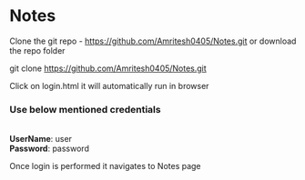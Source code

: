 # Notes

Clone the git repo - https://github.com/Amritesh0405/Notes.git or download the repo folder

git clone https://github.com/Amritesh0405/Notes.git

Click on login.html it will automatically run in browser

### Use below mentioned credentials
<br><strong>UserName</strong>: user
<br><strong>Password</strong>: password

Once login is performed it navigates to Notes page
